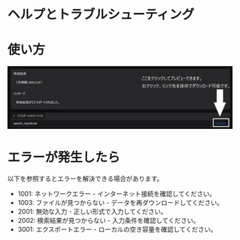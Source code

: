 # ヘルプとトラブルシューティング
# 使い方
![image](https://github.com/X1288664/Member-Analysis/blob/main/download%20guide.jpg)
# エラーが発生したら
以下を参照するとエラーを解決できる場合があります。
* 1001: ネットワークエラー - インターネット接続を確認してください。
* 1003: ファイルが見つからない - データを再ダウンロードしてください。
* 2001: 無効な入力 - 正しい形式で入力してください。
* 2002: 検索結果が見つからない - 入力条件を確認してください。
* 3001: エクスポートエラー - ローカルの空き容量を確認してください。
